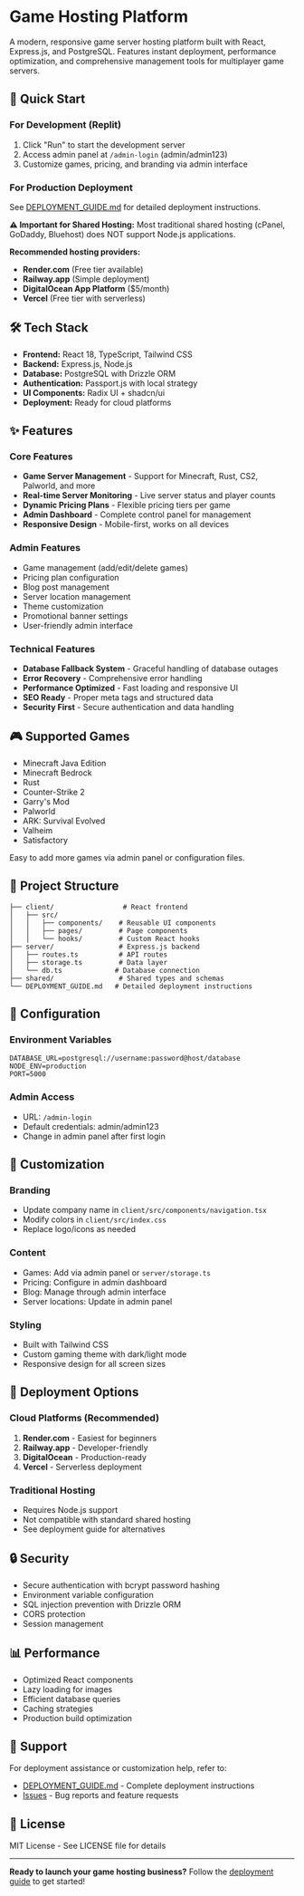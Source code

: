 # Game Hosting Platform

A modern, responsive game server hosting platform built with React, Express.js, and PostgreSQL. Features instant deployment, performance optimization, and comprehensive management tools for multiplayer game servers.

## 🚀 Quick Start

### For Development (Replit)
1. Click "Run" to start the development server
2. Access admin panel at `/admin-login` (admin/admin123)
3. Customize games, pricing, and branding via admin interface

### For Production Deployment
See [DEPLOYMENT_GUIDE.md](./DEPLOYMENT_GUIDE.md) for detailed deployment instructions.

**⚠️ Important for Shared Hosting:**
Most traditional shared hosting (cPanel, GoDaddy, Bluehost) does NOT support Node.js applications. 

**Recommended hosting providers:**
- **Render.com** (Free tier available)
- **Railway.app** (Simple deployment)
- **DigitalOcean App Platform** ($5/month)
- **Vercel** (Free tier with serverless)

## 🛠️ Tech Stack

- **Frontend:** React 18, TypeScript, Tailwind CSS
- **Backend:** Express.js, Node.js
- **Database:** PostgreSQL with Drizzle ORM
- **Authentication:** Passport.js with local strategy
- **UI Components:** Radix UI + shadcn/ui
- **Deployment:** Ready for cloud platforms

## ✨ Features

### Core Features
- **Game Server Management** - Support for Minecraft, Rust, CS2, Palworld, and more
- **Real-time Server Monitoring** - Live server status and player counts
- **Dynamic Pricing Plans** - Flexible pricing tiers per game
- **Admin Dashboard** - Complete control panel for management
- **Responsive Design** - Mobile-first, works on all devices

### Admin Features
- Game management (add/edit/delete games)
- Pricing plan configuration
- Blog post management
- Server location management
- Theme customization
- Promotional banner settings
- User-friendly admin interface

### Technical Features
- **Database Fallback System** - Graceful handling of database outages
- **Error Recovery** - Comprehensive error handling
- **Performance Optimized** - Fast loading and responsive UI
- **SEO Ready** - Proper meta tags and structured data
- **Security First** - Secure authentication and data handling

## 🎮 Supported Games

- Minecraft Java Edition
- Minecraft Bedrock
- Rust
- Counter-Strike 2
- Garry's Mod
- Palworld
- ARK: Survival Evolved
- Valheim
- Satisfactory

Easy to add more games via admin panel or configuration files.

## 📁 Project Structure

```
├── client/                 # React frontend
│   ├── src/
│   │   ├── components/    # Reusable UI components
│   │   ├── pages/         # Page components
│   │   └── hooks/         # Custom React hooks
├── server/                # Express.js backend
│   ├── routes.ts          # API routes
│   ├── storage.ts         # Data layer
│   └── db.ts             # Database connection
├── shared/                # Shared types and schemas
└── DEPLOYMENT_GUIDE.md   # Detailed deployment instructions
```

## 🔧 Configuration

### Environment Variables
```env
DATABASE_URL=postgresql://username:password@host/database
NODE_ENV=production
PORT=5000
```

### Admin Access
- URL: `/admin-login`
- Default credentials: admin/admin123
- Change in admin panel after first login

## 📖 Customization

### Branding
- Update company name in `client/src/components/navigation.tsx`
- Modify colors in `client/src/index.css`
- Replace logo/icons as needed

### Content
- Games: Add via admin panel or `server/storage.ts`
- Pricing: Configure in admin dashboard
- Blog: Manage through admin interface
- Server locations: Update in admin panel

### Styling
- Built with Tailwind CSS
- Custom gaming theme with dark/light mode
- Responsive design for all screen sizes

## 🚀 Deployment Options

### Cloud Platforms (Recommended)
1. **Render.com** - Easiest for beginners
2. **Railway.app** - Developer-friendly
3. **DigitalOcean** - Production-ready
4. **Vercel** - Serverless deployment

### Traditional Hosting
- Requires Node.js support
- Not compatible with standard shared hosting
- See deployment guide for alternatives

## 🔒 Security

- Secure authentication with bcrypt password hashing
- Environment variable configuration
- SQL injection prevention with Drizzle ORM
- CORS protection
- Session management

## 📊 Performance

- Optimized React components
- Lazy loading for images
- Efficient database queries
- Caching strategies
- Production build optimization

## 🤝 Support

For deployment assistance or customization help, refer to:
- [DEPLOYMENT_GUIDE.md](./DEPLOYMENT_GUIDE.md) - Complete deployment instructions
- [Issues](https://github.com/your-repo/issues) - Bug reports and feature requests

## 📄 License

MIT License - See LICENSE file for details

---

**Ready to launch your game hosting business?** 
Follow the [deployment guide](./DEPLOYMENT_GUIDE.md) to get started!